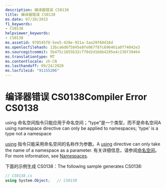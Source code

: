 ```yaml
---
description: 编译器错误 CS0138
title: 编译器错误 CS0138
ms.date: 07/20/2015
f1_keywords:
- CS0138
helpviewer_keywords:
- CS0138
ms.assetid: 970545f8-5ee5-428e-921a-3aa29f68d16d
ms.openlocfilehash: 13bca6d6f5045e8fe067f8fc696461a0f74842e3
ms.sourcegitcommit: 5b475c1855b32cf78d2d1bbb4295e4c236f39464
ms.translationtype: MT
ms.contentlocale: zh-CN
ms.lasthandoff: 09/24/2020
ms.locfileid: "91155206"
---
```

# <a name="compiler-error-cs0138"></a><span data-ttu-id="76a73-103">编译器错误 CS0138</span><span class="sxs-lookup"><span data-stu-id="76a73-103">Compiler Error CS0138</span></span>

<span data-ttu-id="76a73-104">using 命名空间指令只能应用于命名空间；“type”是一个类型，而不是命名空间</span><span class="sxs-lookup"><span data-stu-id="76a73-104">A using namespace directive can only be applied to namespaces; 'type' is a type not a namespace</span></span>  
  
 <span data-ttu-id="76a73-105">[using](../language-reference/keywords/using.md) 指令只能采用命名空间的名称作为参数。</span><span class="sxs-lookup"><span data-stu-id="76a73-105">A [using](../language-reference/keywords/using.md) directive can only take the name of a namespace as a parameter.</span></span> <span data-ttu-id="76a73-106">有关详细信息，请参阅[命名空间](../programming-guide/namespaces/index.md)。</span><span class="sxs-lookup"><span data-stu-id="76a73-106">For more information, see [Namespaces](../programming-guide/namespaces/index.md).</span></span>  
  
 <span data-ttu-id="76a73-107">下面的示例生成 CS0138：</span><span class="sxs-lookup"><span data-stu-id="76a73-107">The following sample generates CS0138:</span></span>  
  
```csharp  
// CS0138.cs  
using System.Object;   // CS0138  
```
